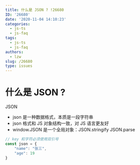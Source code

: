 ```yaml
---
title: 什么是 JSON ? !26680
ID: '26680'
date: '2020-11-04 14:10:23'
categories:
  - js-ts
  - js-faq
tags:
  - js-ts
  - js-faq
authors:
  - lzw
slug: /26680
type: issues
---
```


# 什么是 JSON ?

JSON

- json 是一种数据格式，本质是一段字符串
- json 格式和 JS 对象结构一致，对 JS 语言更友好
- window.JSON 是一个全局对象：JSON.stringify JSON.parse

``` js 
// key 和字符必须使用双引号
const json = {
    "name": "张三",
    "age": 19
}
```
 
 
 
 
 
 
 
 
 
 
 
 
 
 
 
 
 
 
 
 
 
 
 
 
 
